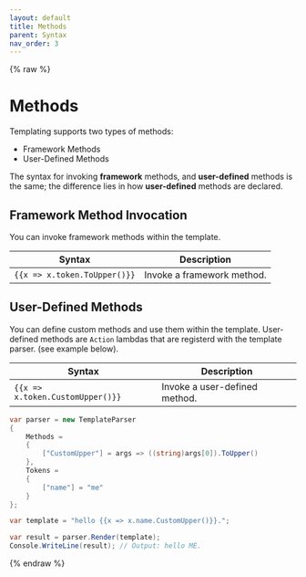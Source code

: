 ```yaml
---
layout: default
title: Methods
parent: Syntax
nav_order: 3
---
```

{% raw %}
# Methods

Templating supports two types of methods:

- Framework Methods
- User-Defined Methods

The syntax for invoking **framework** methods, and **user-defined** methods is the same; the difference lies in how **user-defined** methods are declared.

## Framework Method Invocation

You can invoke framework methods within the template. 

| Syntax                                | Description                                
|---------------------------------------|---------------------------------
| `{{x => x.token.ToUpper()}}`          | Invoke a framework method.           

## User-Defined Methods

You can define custom methods and use them within the template. User-defined methods are `Action` lambdas that are registerd with the template parser.
(see example below).

| Syntax                                | Description
|---------------------------------------|------------
| `{{x => x.token.CustomUpper()}}`      | Invoke a user-defined method. 

```csharp
var parser = new TemplateParser
{
    Methods =
    {
        ["CustomUpper"] = args => ((string)args[0]).ToUpper()
    },
    Tokens =
    {
        ["name"] = "me"
    }
};

var template = "hello {{x => x.name.CustomUpper()}}.";

var result = parser.Render(template);
Console.WriteLine(result); // Output: hello ME.
```
{% endraw %}